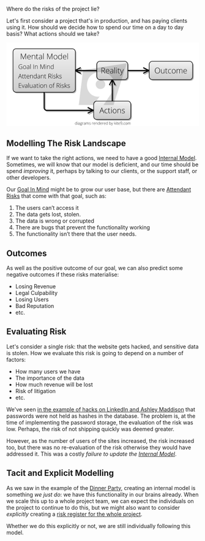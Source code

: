 Where do the risks of the project lie?  

Let's first consider a project that's in production, and has paying clients using it.  How should we decide how to spend our time on a day to day basis?  What actions should we take?

![Reality](images/reality.png)

##  Modelling The Risk Landscape

If we want to take the right actions, we need to have a good [Internal Model](internal_model.md).  Sometimes, we will know that our model is deficient, and our time should be spend _improving_ it, perhaps by talking to our clients, or the support staff, or other developers.

Our [Goal In Mind](goal_in_mind.md) might be to grow our user base, but there are [Attendant Risks](attendant_risk.md) that come with that goal, such as:

1. The users can’t access it
2. The data gets lost, stolen. 
3. The data is wrong or corrupted
4. There are bugs that prevent the functionality working
5. The functionality isn’t there that the user needs.

## Outcomes

As well as the positive outcome of our goal, we can also predict some negative outcomes if these risks materialise:

* Losing Revenue
* Legal Culpability
* Losing Users
* Bad Reputation
* etc.

## Evaluating Risk

Let's consider a single risk:  that the website gets hacked, and sensitive data is stolen.  How we evaluate this risk is going to depend on a number of factors:

* How many users we have
* The importance of the data
* How much revenue will be lost
* Risk of litigation
* etc.

We've seen [in the example of hacks on LinkedIn and Ashley Maddison](https://www.acunetix.com/blog/articles/password-hashing-and-the-ashley-madison-hack/) that passwords were not held as hashes in the database.  The problem is, at the time of implementing the password storage, the evaluation of the risk was low.  Perhaps, the risk of not shipping quickly was deemed greater.  

However, as the number of users of the sites increased, the risk increased too, but there was no re-evaluation of the risk otherwise they would have addressed it.  This was a costly _failure to update the [Internal Model](internal_model.md)_.

## Tacit and Explicit Modelling

As we saw in the example of the [Dinner Party](welcome.md), creating an internal model is something _we just do_:  we have this functionality in our brains already.  When we scale this up to a whole project team, we can expect the individuals on the project to continue to do this, but we might also want to consider _explicitly_ creating a [risk register for the whole project](https://en.wikipedia.org/wiki/Risk_register).  

Whether we do this explicitly or not, we are still individually following this model.

